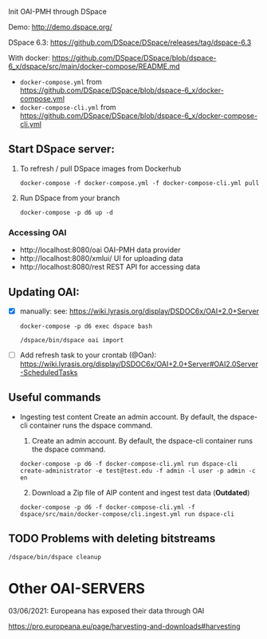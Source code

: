 Init OAI-PMH through DSpace

Demo:
http://demo.dspace.org/

DSpace 6.3:
https://github.com/DSpace/DSpace/releases/tag/dspace-6.3

With docker:
https://github.com/DSpace/DSpace/blob/dspace-6_x/dspace/src/main/docker-compose/README.md

* `docker-compose.yml` from https://github.com/DSpace/DSpace/blob/dspace-6_x/docker-compose.yml
* `docker-compose-cli.yml` from https://github.com/DSpace/DSpace/blob/dspace-6_x/docker-compose-cli.yml

## Start DSpace server:

1. To refresh / pull DSpace images from Dockerhub

   `
   docker-compose -f docker-compose.yml -f docker-compose-cli.yml pull
   `

2. Run DSpace from your branch

   `docker-compose -p d6 up -d`

### Accessing OAI

* http://localhost:8080/oai OAI-PMH data provider
* http://localhost:8080/xmlui/ UI for uploading data
* http://localhost:8080/rest REST API for accessing data

## Updating OAI:

* [x] manually:
  see: https://wiki.lyrasis.org/display/DSDOC6x/OAI+2.0+Server

  `docker-compose -p d6 exec dspace bash`

  `/dspace/bin/dspace oai import`

* [ ] Add refresh task to your crontab (@Oan):
  https://wiki.lyrasis.org/display/DSDOC6x/OAI+2.0+Server#OAI2.0Server-ScheduledTasks

## Useful commands

* Ingesting test content Create an admin account. By default, the dspace-cli container runs the dspace command.

    1. Create an admin account. By default, the dspace-cli container runs the dspace command.

  `
  docker-compose -p d6 -f docker-compose-cli.yml run dspace-cli create-administrator -e test@test.edu -f admin -l user -p admin -c en
  `

    2. Download a Zip file of AIP content and ingest test data (**Outdated**)

  `
  docker-compose -p d6 -f docker-compose-cli.yml -f dspace/src/main/docker-compose/cli.ingest.yml run dspace-cli
  `

## TODO Problems with deleting bitstreams

    /dspace/bin/dspace cleanup

# Other OAI-SERVERS

03/06/2021: Europeana has exposed their data through OAI

https://pro.europeana.eu/page/harvesting-and-downloads#harvesting

